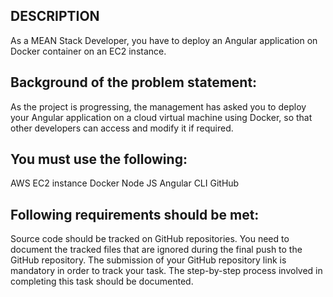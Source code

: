 ## DESCRIPTION

As a MEAN Stack Developer, you have to deploy an Angular application on Docker container on an EC2 instance.

## Background of the problem statement:

As the project is progressing, the management has asked you to deploy your Angular application on a cloud virtual machine using Docker, so that other developers can access and modify it if required.

## You must use the following:

AWS EC2 instance
Docker
Node JS
Angular CLI
GitHub

## Following requirements should be met:

Source code should be tracked on GitHub repositories. You need to document the tracked files that are ignored during the final push to the GitHub repository.
The submission of your GitHub repository link is mandatory in order to track your task.
The step-by-step process involved in completing this task should be documented.
